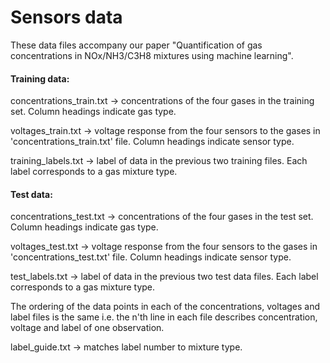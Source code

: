 # Sensors data

These data files accompany our paper "Quantification of gas concentrations in NOx/NH3/C3H8 mixtures using machine learning".

#### Training data:
concentrations_train.txt -> concentrations of the four gases in the training set. Column headings indicate gas type.

voltages_train.txt -> voltage response from the four sensors to the gases in 'concentrations_train.txt' file. Column headings indicate sensor type.

training_labels.txt -> label of data in the previous two training files. Each label corresponds to a gas mixture type.

#### Test data:
concentrations_test.txt -> concentrations of the four gases in the test set. Column headings indicate gas type.

voltages_test.txt -> voltage response from the four sensors to the gases in 'concentrations_test.txt' file. Column headings indicate sensor type.

test_labels.txt -> label of data in the previous two test data files. Each label corresponds to a gas mixture type.

The ordering of the data points in each of the concentrations, voltages and label files is the same i.e. the n'th line in each file describes concentration, voltage and label of one observation.


label_guide.txt -> matches label number to mixture type.
